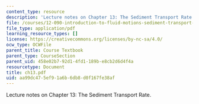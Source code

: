 ```yaml
---
content_type: resource
description: 'Lecture notes on Chapter 13: The Sediment Transport Rate.'
file: /courses/12-090-introduction-to-fluid-motions-sediment-transport-and-current-generated-sedimentary-structures-fall-2006/aa99dc475ef91a6b6db8d0f167fe38af_ch13.pdf
file_type: application/pdf
learning_resource_types: []
license: https://creativecommons.org/licenses/by-nc-sa/4.0/
ocw_type: OCWFile
parent_title: Course Textbook
parent_type: CourseSection
parent_uid: 458e02b7-92d1-4fd1-189b-e8cb2d6d4f4a
resourcetype: Document
title: ch13.pdf
uid: aa99dc47-5ef9-1a6b-6db8-d0f167fe38af
---
```

Lecture notes on Chapter 13: The Sediment Transport Rate.